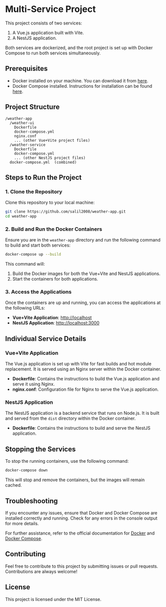 
# Multi-Service Project

This project consists of two services:
1. A Vue.js application built with Vite.
2. A NestJS application.

Both services are dockerized, and the root project is set up with Docker Compose to run both services simultaneously.

## Prerequisites

- Docker installed on your machine. You can download it from [here](https://www.docker.com/get-started).
- Docker Compose installed. Instructions for installation can be found [here](https://docs.docker.com/compose/install/).

## Project Structure

```
/weather-app
  /weather-ui
    Dockerfile
    docker-compose.yml
    nginx.conf
    ... (other Vue+Vite project files)
  /weather-service
    Dockerfile
    docker-compose.yml
    ... (other NestJS project files)
  docker-compose.yml  (combined)
```

## Steps to Run the Project

### 1. Clone the Repository

Clone this repository to your local machine:

```sh
git clone https://github.com/salil2008/weather-app.git
cd weather-app
```

### 2. Build and Run the Docker Containers

Ensure you are in the `weather-app` directory and run the following command to build and start both services:

```sh
docker-compose up --build
```

This command will:

1. Build the Docker images for both the Vue+Vite and NestJS applications.
2. Start the containers for both applications.

### 3. Access the Applications

Once the containers are up and running, you can access the applications at the following URLs:

- **Vue+Vite Application**: [http://localhost](http://localhost)
- **NestJS Application**: [http://localhost:3000](http://localhost:3000)

## Individual Service Details

### Vue+Vite Application

The Vue.js application is set up with Vite for fast builds and hot module replacement. It is served using an Nginx server within the Docker container.

- **Dockerfile**: Contains the instructions to build the Vue.js application and serve it using Nginx.
- **nginx.conf**: Configuration file for Nginx to serve the Vue.js application.

### NestJS Application

The NestJS application is a backend service that runs on Node.js. It is built and served from the `dist` directory within the Docker container.

- **Dockerfile**: Contains the instructions to build and serve the NestJS application.

## Stopping the Services

To stop the running containers, use the following command:

```sh
docker-compose down
```

This will stop and remove the containers, but the images will remain cached.

## Troubleshooting

If you encounter any issues, ensure that Docker and Docker Compose are installed correctly and running. Check for any errors in the console output for more details.

For further assistance, refer to the official documentation for [Docker](https://docs.docker.com/) and [Docker Compose](https://docs.docker.com/compose/).

## Contributing

Feel free to contribute to this project by submitting issues or pull requests. Contributions are always welcome!

## License

This project is licensed under the MIT License.
